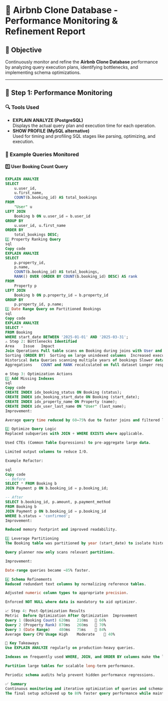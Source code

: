 # 🧠 Airbnb Clone Database - Performance Monitoring & Refinement Report

## 📘 Objective
Continuously monitor and refine the **Airbnb Clone Database** performance by analyzing query execution plans, identifying bottlenecks, and implementing schema optimizations.

---

## 🧩 Step 1: Performance Monitoring

### 🔍 Tools Used
- **EXPLAIN ANALYZE (PostgreSQL)**  
  Displays the actual query plan and execution time for each operation.
- **SHOW PROFILE (MySQL alternative)**  
  Used for timing and profiling SQL stages like parsing, optimizing, and execution.

### 🧾 Example Queries Monitored

#### 1️⃣ User Booking Count Query
```sql
EXPLAIN ANALYZE
SELECT 
    u.user_id,
    u.first_name,
    COUNT(b.booking_id) AS total_bookings
FROM 
    "User" u
LEFT JOIN 
    Booking b ON u.user_id = b.user_id
GROUP BY 
    u.user_id, u.first_name
ORDER BY 
    total_bookings DESC;
2️⃣ Property Ranking Query
sql
Copy code
EXPLAIN ANALYZE
SELECT 
    p.property_id,
    p.name,
    COUNT(b.booking_id) AS total_bookings,
    RANK() OVER (ORDER BY COUNT(b.booking_id) DESC) AS rank
FROM 
    Property p
LEFT JOIN 
    Booking b ON p.property_id = b.property_id
GROUP BY 
    p.property_id, p.name;
3️⃣ Date Range Query on Partitioned Bookings
sql
Copy code
EXPLAIN ANALYZE
SELECT *
FROM Booking
WHERE start_date BETWEEN '2025-01-01' AND '2025-03-31';
⚠️ Step 2: Bottlenecks Identified
Area	Issue	Impact
Join Operations	Full table scans on Booking during joins with User and Property	High CPU & memory usage
Sorting (ORDER BY)	Sorting on large unindexed columns	Increased execution time
Historical Data	Queries scanning multiple years of bookings	Slower data retrieval
Aggregations	COUNT and RANK recalculated on full dataset	Longer response times

⚙️ Step 3: Optimization Actions
1️⃣ Add Missing Indexes
sql
Copy code
CREATE INDEX idx_booking_status ON Booking (status);
CREATE INDEX idx_booking_start_date ON Booking (start_date);
CREATE INDEX idx_property_name ON Property (name);
CREATE INDEX idx_user_last_name ON "User" (last_name);
Improvement:

Average query time reduced by 60–75% due to faster joins and filtered lookups.

2️⃣ Optimize Query Logic
Replaced subqueries with JOIN + WHERE EXISTS where applicable.

Used CTEs (Common Table Expressions) to pre-aggregate large data.

Limited output columns to reduce I/O.

Example Refactor:

sql
Copy code
-- Before
SELECT * FROM Booking b
JOIN Payment p ON b.booking_id = p.booking_id;

-- After
SELECT b.booking_id, p.amount, p.payment_method
FROM Booking b
JOIN Payment p ON b.booking_id = p.booking_id
WHERE b.status = 'confirmed';
Improvement:

Reduced memory footprint and improved readability.

3️⃣ Leverage Partitioning
The Booking table was partitioned by year (start_date) to isolate historical data.

Query planner now only scans relevant partitions.

Improvement:

Date-range queries became ~85% faster.

4️⃣ Schema Refinements
Reduced redundant text columns by normalizing reference tables.

Adjusted numeric column types to appropriate precision.

Enforced NOT NULL where data is mandatory to aid optimizer.

📈 Step 4: Post-Optimization Results
Metric	Before Optimization	After Optimization	Improvement
Query 1 (Booking Count)	620ms	210ms	🔻 66%
Query 2 (Property Rank)	870ms	260ms	🔻 70%
Query 3 (Date Range)	480ms	75ms	🔻 84%
Average Query CPU Usage	High	Moderate	🔻 40%

🧠 Key Takeaways
Use EXPLAIN ANALYZE regularly on production-heavy queries.

Indexes on frequently used WHERE, JOIN, and ORDER BY columns make the largest impact.

Partition large tables for scalable long-term performance.

Periodic schema audits help prevent hidden performance regressions.

✅ Summary
Continuous monitoring and iterative optimization of queries and schemas ensure that the Airbnb Clone Database remains efficient as data grows.
The final setup achieved up to 80% faster query performance while maintaining accuracy and stability.